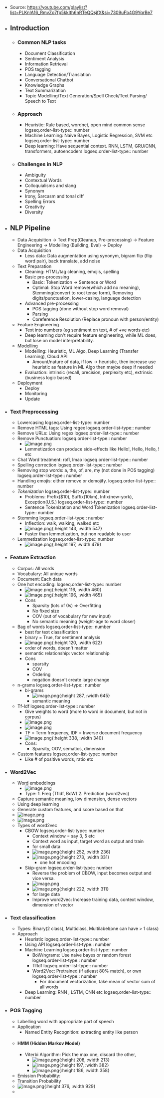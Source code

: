 - Source: https://youtube.com/playlist?list=PLKnIA16_RmvZo7fp5kkIth6nRTeQQsjfX&si=7309uFb4G9YqrBe7
- ## Introduction
	- ### Common NLP tasks
		- Document Classification
		- Sentiment Analysis
		- Information Retrieval
		- POS tagging
		- Language Detection/Translation
		- Conversational Chatbot
		- Knowledge Graphs
		- Text Summarization
		- Topic Modelling/Text Generation/Spell Check/Text Parsing/ Speech to Text
	- ### Approach
		- Heuristic: Rule based, wordnet, open mind common sense
		  logseq.order-list-type:: number
		- Machine Learning: Naive Bayes, Logistic Regression, SVM etc
		  logseq.order-list-type:: number
		- Deep learning: Have sequential context. RNN, LSTM, GRU/CNN, transformers, autoencoders
		  logseq.order-list-type:: number
	- ### Challenges in NLP
		- Ambiguity
		- Contextual Words
		- Colloquialisms and slang
		- Synonym
		- Irony, Sarcasm and tonal diff
		- Spelling Errors
		- Creativity
		- Diversity
- ## NLP Pipeline
	- Data Acquisition -> Text Prep(Cleanup, Pre-processing) -> Feature Engineering -> Modelling (Building, Eval) -> Deploy
	- Data Acquisition
		- Less data: Data augmentation using synonym, bigram flip (flip word pair), back translate, add noise
	- Text Preparation
		- Cleaning: HTML/tag cleaning, emojis, spelling
		- Basic pre-processing
			- Basic: Tokenization -> Sentence or Word
			- Optimal: Stop Word remove(which add no meaning), Stemming(convert to root tense form), Removing digits/punctuation, lower-casing, language detection
		- Advanced pre-processing
			- POS tagging (done without stop word removal)
			- Parsing
			- Coreference Resolution (Replace pronoun with person/entity)
	- Feature Engineering
		- Text into numbers (eg sentiment on text, # of +ve words etc)
		- Deep learning don't require feature engineering, while ML does, but lose on model interpretability.
	- Modelling
		- Modelling: Heuristic, ML Algo, Deep Learning (Transfer Learning), Cloud API
			- Amount/nature of data, if low -> heuristic, then increase use heuristic as feature in ML Algo then maybe deep if needed
		- Evaluation: intrinsic (recall, precision, perplexity etc), extrinsic (business logic based)
	- Deployment
		- Deploy
		- Monitoring
		- Update
- ### Text Preprocessing
	- Lowercasing
	  logseq.order-list-type:: number
	- Remove HTML tags: Using regex
	  logseq.order-list-type:: number
	- Remove URLs: Using regex
	  logseq.order-list-type:: number
	- Remove Punctuation: 
	  logseq.order-list-type:: number
		- ![image.png](../assets/image_1758565173874_0.png)
		- Lemmetization can produce side-effects like Hello!, Hello, Hello, ! etc
	- Chat Word treatment: rofl, lmao
	  logseq.order-list-type:: number
	- Spelling correction
	  logseq.order-list-type:: number
	- Removing stop words: a, the, of, are, my (not done in POS tagging)
	  logseq.order-list-type:: number
	- Handling emojis: either remove or demojify.
	  logseq.order-list-type:: number
	- *Tokenization*
	  logseq.order-list-type:: number
		- Problems: Prefix($10), Suffix(10km), Infix(new-york), Exception(U.S.)
		  logseq.order-list-type:: number
		- Sentence Tokenization and Word Tokenization
		  logseq.order-list-type:: number
	- Stemming
	  logseq.order-list-type:: number
		- Inflection: walk, walking, walked etc
		- ![image.png](../assets/image_1758570310876_0.png){:height 143, :width 547}
		- Faster than lemmetization, but non readable to user
	- Lemmetization
	  logseq.order-list-type:: number
		- ![image.png](../assets/image_1758570405263_0.png){:height 197, :width 479}
- ### Feature Extraction
	- Corpus: All words
	- Vocabulary: All unique words
	- Document: Each data
	- One hot encoding:
	  logseq.order-list-type:: number
		- ![image.png](../assets/image_1758571314757_0.png){:height 116, :width 460}
		- ![image.png](../assets/image_1758571349461_0.png){:height 196, :width 465}
		- Cons
			- Sparsity (lots of 0s) => Overfitting
			- No fixed size
			- OOV (out of vocabulary for new input)
			- No semantic meaning (weight-age to word closer)
	- Bag of words
	  logseq.order-list-type:: number
		- best for text classification
		- binary = True, for sentiment analysis
		- ![image.png](../assets/image_1758572679256_0.png){:height 120, :width 622}
		- order of words, doesn't matter
		- semantic relationship: vector relationship
		- Cons
			- sparsity
			- OOV
			- Ordering
			- negation doesn't create large change
	- n-grams
	  logseq.order-list-type:: number
		- bi-grams
			- ![image.png](../assets/image_1758573419439_0.png){:height 287, :width 645}
			- semantic meaning
	- Tf-Idf
	  logseq.order-list-type:: number
		- Give weights to word (more to word in document, but not in corpus)
		- ![image.png](../assets/image_1758592655641_0.png)
		- ![image.png](../assets/image_1758592669714_0.png)
		- TF = Term frequency, IDF = Inverse document frequency
		- ![image.png](../assets/image_1758593129782_0.png){:height 338, :width 340}
		- Cons:
			- Sparsity, OOV, sematics, dimension
	- Custom features
	  logseq.order-list-type:: number
		- Like # of positive words, ratio etc
- ### Word2Vec
	- Word embeddings
		- ![image.png](../assets/image_1758593426248_0.png)
		- Type: 1. Freq (TfIdf, BoW) 2. Prediction (word2vec)
	- Capture semantic meaning, low dimension, dense vectors
	- Using deep learning
	- Generate custom features, and score based on that
	- ![image.png](../assets/image_1758594202055_0.png)
	- ![image.png](../assets/image_1758594100839_0.png)
	- Types of word2vec
		- CBOW
		  logseq.order-list-type:: number
			- Context window = say 3, 5 etc
			- Context word as input, target word as output and train
			- for small data
			- ![image.png](../assets/image_1758594618855_0.png){:height 252, :width 236}
			- ![image.png](../assets/image_1758595098906_0.png){:height 273, :width 331}
				- one hot encoding
		- Skip-gram
		  logseq.order-list-type:: number
			- Reverse the problem of CBOW, input becomes output and vice versa.
			- ![image.png](../assets/image_1758595265578_0.png)
			- ![image.png](../assets/image_1758595295747_0.png){:height 222, :width 311}
			- for large data
			- Improve word2vec: Increase training data, context window, dimension of vector
- ### Text classification
	- Types: Binary(2 class), Multiclass, Multilabel(one can have > 1 class)
	- Approach
		- Heuristic
		  logseq.order-list-type:: number
		- Using API
		  logseq.order-list-type:: number
		- Machine Learning
		  logseq.order-list-type:: number
			- BoW/ngrams: Use naive bayes or random forest
			  logseq.order-list-type:: number
			- TfIdf
			  logseq.order-list-type:: number
			- Word2Vec: Pretrained (if atleast 80% match), or own
			  logseq.order-list-type:: number
				- For document vectorization, take mean of vector sum of all words
		- Deep Learning: RNN , LSTM, CNN etc
		  logseq.order-list-type:: number
- ### POS Tagging
	- Labelling word with appropriate part of speech
	- Application
		- Named Entity Recognition: extracting entity like person
	- #### HMM (Hidden Markov Model)
		- Viterbi Algorithm: Pick the max one, discard the other,
			- ![image.png](../assets/image_1758601438060_0.png){:height 208, :width 213}
			- ![image.png](../assets/image_1758601524817_0.png){:height 197, :width 382}
			- ![image.png](../assets/image_1758601626917_0.png){:height 186, :width 358}
	- Emission Probability:
	- Transition Probability
	- ![image.png](../assets/image_1758603791517_0.png){:height 376, :width 929}
	-